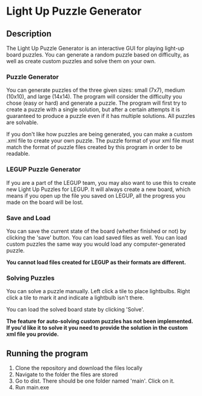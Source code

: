 # Light Up Puzzle Generator

## Description
The Light Up Puzzle Generator is an interactive GUI for playing light-up board puzzles. You can generate a random puzzle based on difficulty, as well as create custom puzzles and solve them on your own.

### Puzzle Generator
You can generate puzzles of the three given sizes: small (7x7), medium (10x10), and large (14x14). The program will consider the difficulty you chose (easy or hard) and generate a puzzle. The program will first try to create a puzzle with a single solution, but after a certain attempts it is guaranteed to produce a puzzle even if it has multiple solutions. All puzzles are solvable.

If you don't like how puzzles are being generated, you can make a custom .xml file to create your own puzzle. The puzzle format of your xml file must match the format of puzzle files created by this program in order to be readable.

### LEGUP Puzzle Generator
If you are a part of the LEGUP team, you may also want to use this to create new Light Up Puzzles for LEGUP. It will always create a new board, which means if you open up the file you saved on LEGUP, all the progress you made on the board will be lost. 

### Save and Load
You can save the current state of the board (whether finished or not) by clicking the 'save' button. You can load saved files as well. You can load custom puzzles the same way you would load any computer-generated puzzle. 

**You cannot load files created for LEGUP as their formats are different.**

### Solving Puzzles 
You can solve a puzzle manually. Left click a tile to place lightbulbs. Right click a tile to mark it and indicate a lightbulb isn't there. 

You can load the solved board state by clicking 'Solve'.

**The feature for auto-solving custom puzzles has not been implemented. If you'd like it to solve it you need to provide the solution in the custom xml file you provide.**

## Running the program
1. Clone the repository and download the files locally
2. Navigate to the folder the files are stored
3. Go to dist. There should be one folder named 'main'. Click on it.
4. Run main.exe 
